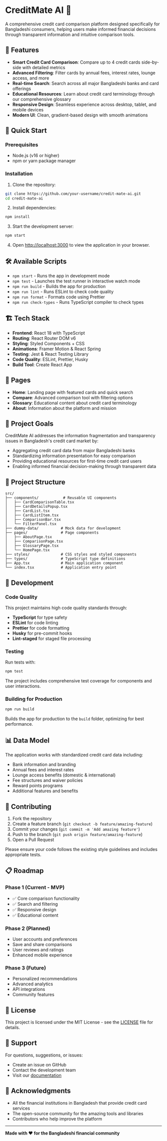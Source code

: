 # CreditMate AI 🏦

A comprehensive credit card comparison platform designed specifically for Bangladeshi consumers, helping users make informed financial decisions through transparent information and intuitive comparison tools.

## 🌟 Features

- **Smart Credit Card Comparison**: Compare up to 4 credit cards side-by-side with detailed metrics
- **Advanced Filtering**: Filter cards by annual fees, interest rates, lounge access, and more
- **Real-time Search**: Search across all major Bangladeshi banks and card offerings
- **Educational Resources**: Learn about credit card terminology through our comprehensive glossary
- **Responsive Design**: Seamless experience across desktop, tablet, and mobile devices
- **Modern UI**: Clean, gradient-based design with smooth animations

## 🚀 Quick Start

### Prerequisites

- Node.js (v16 or higher)
- npm or yarn package manager

### Installation

1. Clone the repository:
```bash
git clone https://github.com/your-username/credit-mate-ai.git
cd credit-mate-ai
```

2. Install dependencies:
```bash
npm install
```

3. Start the development server:
```bash
npm start
```

4. Open [http://localhost:3000](http://localhost:3000) to view the application in your browser.

## 🛠️ Available Scripts

- `npm start` - Runs the app in development mode
- `npm test` - Launches the test runner in interactive watch mode
- `npm run build` - Builds the app for production
- `npm run lint` - Runs ESLint to check code quality
- `npm run format` - Formats code using Prettier
- `npm run check-types` - Runs TypeScript compiler to check types

## 🏗️ Tech Stack

- **Frontend**: React 18 with TypeScript
- **Routing**: React Router DOM v6
- **Styling**: Styled Components + CSS
- **Animations**: Framer Motion & React Spring
- **Testing**: Jest & React Testing Library
- **Code Quality**: ESLint, Prettier, Husky
- **Build Tool**: Create React App

## 📱 Pages

- **Home**: Landing page with featured cards and quick search
- **Compare**: Advanced comparison tool with filtering options
- **Glossary**: Educational content about credit card terminology
- **About**: Information about the platform and mission

## 🎯 Project Goals

CreditMate AI addresses the information fragmentation and transparency issues in Bangladesh's credit card market by:

- Aggregating credit card data from major Bangladeshi banks
- Standardizing information presentation for easy comparison
- Providing educational resources for first-time credit card users
- Enabling informed financial decision-making through transparent data

## 📁 Project Structure

```
src/
├── components/           # Reusable UI components
│   ├── CardComparisonTable.tsx
│   ├── CardDetailsPopup.tsx
│   ├── CardList.tsx
│   ├── CardListItem.tsx
│   ├── ComparisonBar.tsx
│   └── FilterPanel.tsx
├── dummy-data/          # Mock data for development
├── pages/               # Page components
│   ├── AboutPage.tsx
│   ├── ComparisonPage.tsx
│   ├── GlossaryPage.tsx
│   └── HomePage.tsx
├── styles/              # CSS styles and styled components
├── types/               # TypeScript type definitions
├── App.tsx              # Main application component
└── index.tsx            # Application entry point
```

## 🔧 Development

### Code Quality

This project maintains high code quality standards through:

- **TypeScript** for type safety
- **ESLint** for code linting
- **Prettier** for code formatting
- **Husky** for pre-commit hooks
- **Lint-staged** for staged file processing

### Testing

Run tests with:
```bash
npm test
```

The project includes comprehensive test coverage for components and user interactions.

### Building for Production

```bash
npm run build
```

Builds the app for production to the `build` folder, optimizing for best performance.

## 📊 Data Model

The application works with standardized credit card data including:

- Bank information and branding
- Annual fees and interest rates
- Lounge access benefits (domestic & international)
- Fee structures and waiver policies
- Reward points programs
- Additional features and benefits

## 🤝 Contributing

1. Fork the repository
2. Create a feature branch (`git checkout -b feature/amazing-feature`)
3. Commit your changes (`git commit -m 'Add amazing feature'`)
4. Push to the branch (`git push origin feature/amazing-feature`)
5. Open a Pull Request

Please ensure your code follows the existing style guidelines and includes appropriate tests.

## 📋 Roadmap

### Phase 1 (Current - MVP)
- ✅ Core comparison functionality
- ✅ Search and filtering
- ✅ Responsive design
- ✅ Educational content

### Phase 2 (Planned)
- User accounts and preferences
- Save and share comparisons
- User reviews and ratings
- Enhanced mobile experience

### Phase 3 (Future)
- Personalized recommendations
- Advanced analytics
- API integrations
- Community features

## 📄 License

This project is licensed under the MIT License - see the [LICENSE](LICENSE) file for details.

## 🙋 Support

For questions, suggestions, or issues:

- Create an issue on GitHub
- Contact the development team
- Visit our [documentation](./docs)

## 🙏 Acknowledgments

- All the financial institutions in Bangladesh that provide credit card services
- The open-source community for the amazing tools and libraries
- Contributors who help improve the platform

---

**Made with ❤️ for the Bangladeshi financial community**
